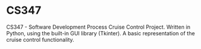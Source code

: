 # CS347
CS347 - Software Development Process
Cruise Control Project.
Written in Python, using the built-in GUI library (Tkinter).
A basic representation of the cruise control functionality.
